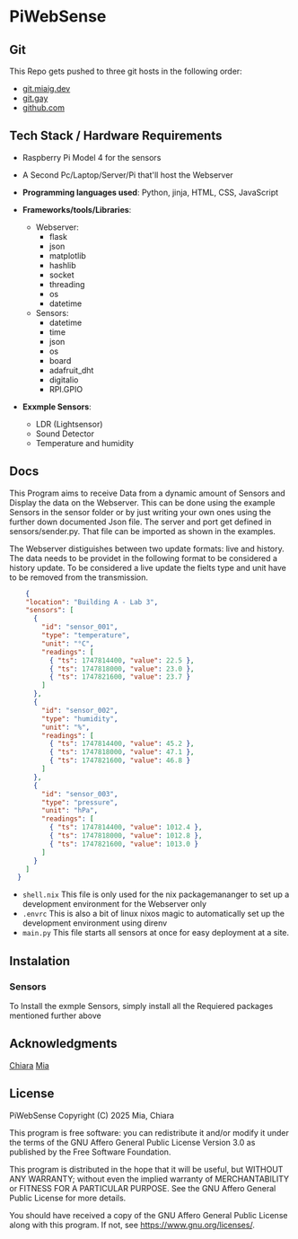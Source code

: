 # PiWebSense

## Git
This Repo gets pushed to three git hosts in the following order: 
 - [git.miaig.dev](https://git.miaig.dev/mia/abschlussarbeit)
 - [git.gay](https://git.gay/mia/abschlussarbeit)
 - [github.com](https://github.com/miaig/abschlussarbeit)

## Tech Stack / Hardware Requirements

- Raspberry Pi Model 4 for the sensors
- A Second Pc/Laptop/Server/Pi that'll host the Webserver
- **Programming languages used**: Python, jinja, HTML, CSS, JavaScript
- **Frameworks/tools/Libraries**:
  - Webserver:
    - flask
    - json
    - matplotlib
    - hashlib
    - socket
    - threading
    - os
    - datetime
  - Sensors:
    - datetime
    - time
    - json
    - os
    - board
    - adafruit_dht
    - digitalio
    - RPI.GPIO
    
- **Exxmple Sensors**:
  - LDR (Lightsensor)
  - Sound Detector
  - Temperature and humidity

## Docs

This Program aims to receive Data from a dynamic amount of Sensors and Display the data on the Webserver. This can be done using the example Sensors in the sensor folder or by just writing your own ones using the further down documented Json file. The server and port get defined in sensors/sender.py. That file can be imported as shown in the examples.

The Webserver distiguishes between two update formats: live and history.
The data needs to be providet in the following format to be considered a history update. To be considered a live update the fielts type and unit have to be removed from the transmission.

  ```Json
      {
      "location": "Building A - Lab 3",
      "sensors": [
        {
          "id": "sensor_001",
          "type": "temperature",
          "unit": "°C",
          "readings": [
            { "ts": 1747814400, "value": 22.5 },
            { "ts": 1747818000, "value": 23.0 },
            { "ts": 1747821600, "value": 23.7 }
          ]
        },
        {
          "id": "sensor_002",
          "type": "humidity",
          "unit": "%",
          "readings": [
            { "ts": 1747814400, "value": 45.2 },
            { "ts": 1747818000, "value": 47.1 },
            { "ts": 1747821600, "value": 46.8 }
          ]
        },
        {
          "id": "sensor_003",
          "type": "pressure",
          "unit": "hPa",
          "readings": [
            { "ts": 1747814400, "value": 1012.4 },
            { "ts": 1747818000, "value": 1012.8 },
            { "ts": 1747821600, "value": 1013.0 }
          ]
        }
      ]
    }
  ```

- `shell.nix`
  This file is only used for the nix packagemananger to set up a development environment for the Webserver only
- `.envrc`
  This is also a bit of linux nixos magic to automatically set up the development environment using direnv
- `main.py`
  This file starts all sensors at once for easy deployment at a site.

## Instalation

### Sensors
To Install the exmple Sensors, simply install all the Requiered packages mentioned further above 

## Acknowledgments

[Chiara](https://git.miaig.dev/chiara)
[Mia](https://git.miaig.dev/mia)

## License

PiWebSense
Copyright (C) 2025 Mia, Chiara

This program is free software: you can redistribute it and/or modify
it under the terms of the GNU Affero General Public License Version 3.0 as published by
the Free Software Foundation.

This program is distributed in the hope that it will be useful,
but WITHOUT ANY WARRANTY; without even the implied warranty of
MERCHANTABILITY or FITNESS FOR A PARTICULAR PURPOSE. See the
GNU Affero General Public License for more details.

You should have received a copy of the GNU Affero General Public License
along with this program. If not, see <https://www.gnu.org/licenses/>.
